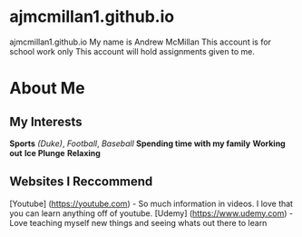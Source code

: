 # ajmcmillan1.github.io
ajmcmillan1.github.io
My name is Andrew McMillan
This account is for school work only
This account will hold assignments given to me.


# About Me
## My Interests
**Sports** *(Duke)*, *Football*, *Baseball*
**Spending time with my family**
**Working out**
**Ice Plunge**
**Relaxing**

## Websites I Reccommend 
[Youtube] (https://youtube.com) - So much information in videos. I love that you can learn anything off of youtube.
[Udemy] (https://www.udemy.com) - Love teaching myself new things and seeing whats out there to learn
